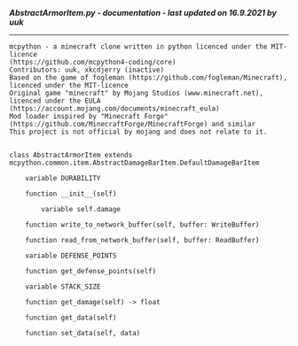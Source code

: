 ***AbstractArmorItem.py - documentation - last updated on 16.9.2021 by uuk***
___

    mcpython - a minecraft clone written in python licenced under the MIT-licence 
    (https://github.com/mcpython4-coding/core)
    Contributors: uuk, xkcdjerry (inactive)
    Based on the game of fogleman (https://github.com/fogleman/Minecraft), licenced under the MIT-licence
    Original game "minecraft" by Mojang Studios (www.minecraft.net), licenced under the EULA
    (https://account.mojang.com/documents/minecraft_eula)
    Mod loader inspired by "Minecraft Forge" (https://github.com/MinecraftForge/MinecraftForge) and similar
    This project is not official by mojang and does not relate to it.


    class AbstractArmorItem extends  mcpython.common.item.AbstractDamageBarItem.DefaultDamageBarItem 

        variable DURABILITY

        function __init__(self)

            variable self.damage

        function write_to_network_buffer(self, buffer: WriteBuffer)

        function read_from_network_buffer(self, buffer: ReadBuffer)

        variable DEFENSE_POINTS

        function get_defense_points(self)

        variable STACK_SIZE

        function get_damage(self) -> float

        function get_data(self)

        function set_data(self, data)